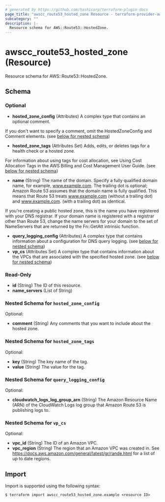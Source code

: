 ```yaml
---
# generated by https://github.com/hashicorp/terraform-plugin-docs
page_title: "awscc_route53_hosted_zone Resource - terraform-provider-awscc"
subcategory: ""
description: |-
  Resource schema for AWS::Route53::HostedZone.
---
```


# awscc_route53_hosted_zone (Resource)

Resource schema for AWS::Route53::HostedZone.



<!-- schema generated by tfplugindocs -->
## Schema

### Optional

- **hosted_zone_config** (Attributes) A complex type that contains an optional comment.

If you don't want to specify a comment, omit the HostedZoneConfig and Comment elements. (see [below for nested schema](#nestedatt--hosted_zone_config))
- **hosted_zone_tags** (Attributes Set) Adds, edits, or deletes tags for a health check or a hosted zone.

For information about using tags for cost allocation, see Using Cost Allocation Tags in the AWS Billing and Cost Management User Guide. (see [below for nested schema](#nestedatt--hosted_zone_tags))
- **name** (String) The name of the domain. Specify a fully qualified domain name, for example, www.example.com. The trailing dot is optional; Amazon Route 53 assumes that the domain name is fully qualified. This means that Route 53 treats www.example.com (without a trailing dot) and www.example.com. (with a trailing dot) as identical.

If you're creating a public hosted zone, this is the name you have registered with your DNS registrar. If your domain name is registered with a registrar other than Route 53, change the name servers for your domain to the set of NameServers that are returned by the Fn::GetAtt intrinsic function.
- **query_logging_config** (Attributes) A complex type that contains information about a configuration for DNS query logging. (see [below for nested schema](#nestedatt--query_logging_config))
- **vp_cs** (Attributes Set) A complex type that contains information about the VPCs that are associated with the specified hosted zone. (see [below for nested schema](#nestedatt--vp_cs))

### Read-Only

- **id** (String) The ID of this resource.
- **name_servers** (List of String)

<a id="nestedatt--hosted_zone_config"></a>
### Nested Schema for `hosted_zone_config`

Optional:

- **comment** (String) Any comments that you want to include about the hosted zone.


<a id="nestedatt--hosted_zone_tags"></a>
### Nested Schema for `hosted_zone_tags`

Optional:

- **key** (String) The key name of the tag.
- **value** (String) The value for the tag.


<a id="nestedatt--query_logging_config"></a>
### Nested Schema for `query_logging_config`

Optional:

- **cloudwatch_logs_log_group_arn** (String) The Amazon Resource Name (ARN) of the CloudWatch Logs log group that Amazon Route 53 is publishing logs to.


<a id="nestedatt--vp_cs"></a>
### Nested Schema for `vp_cs`

Optional:

- **vpc_id** (String) The ID of an Amazon VPC.
- **vpc_region** (String) The region that an Amazon VPC was created in. See https://docs.aws.amazon.com/general/latest/gr/rande.html for a list of up to date regions.

## Import

Import is supported using the following syntax:

```shell
$ terraform import awscc_route53_hosted_zone.example <resource ID>
```
